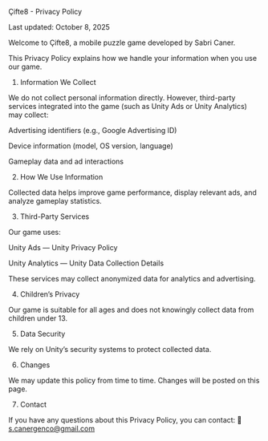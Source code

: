Çifte8 - Privacy Policy

Last updated: October 8, 2025

Welcome to Çifte8, a mobile puzzle game developed by Sabri Caner.

This Privacy Policy explains how we handle your information when you use our game.

1. Information We Collect

We do not collect personal information directly.
However, third-party services integrated into the game (such as Unity Ads or Unity Analytics) may collect:

Advertising identifiers (e.g., Google Advertising ID)

Device information (model, OS version, language)

Gameplay data and ad interactions

2. How We Use Information

Collected data helps improve game performance, display relevant ads, and analyze gameplay statistics.

3. Third-Party Services

Our game uses:

Unity Ads — Unity Privacy Policy

Unity Analytics — Unity Data Collection Details

These services may collect anonymized data for analytics and advertising.

4. Children’s Privacy

Our game is suitable for all ages and does not knowingly collect data from children under 13.

5. Data Security

We rely on Unity’s security systems to protect collected data.

6. Changes

We may update this policy from time to time. Changes will be posted on this page.

7. Contact

If you have any questions about this Privacy Policy, you can contact:
📧 s.canergenco@gmail.com

